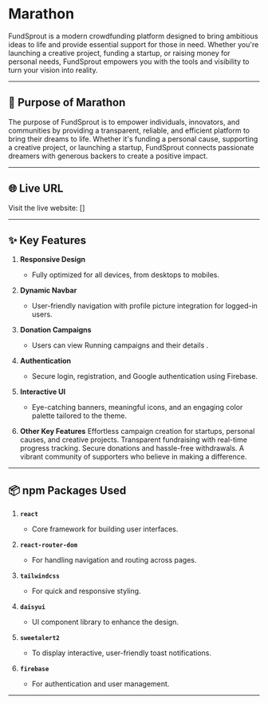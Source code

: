 # **Marathon**

FundSprout is a modern crowdfunding platform designed to bring ambitious ideas to life and provide essential support for those in need. Whether you're launching a creative project, funding a startup, or raising money for personal needs, FundSprout empowers you with the tools and visibility to turn your vision into reality.

---

## 🌟 **Purpose of Marathon**

The purpose of FundSprout is to empower individuals, innovators, and communities by providing a transparent, reliable, and efficient platform to bring their dreams to life. Whether it's funding a personal cause, supporting a creative project, or launching a startup, FundSprout connects passionate dreamers with generous backers to create a positive impact.

---

## 🌐 **Live URL**

Visit the live website: []

---

## ✨ **Key Features**

1. **Responsive Design**  
   - Fully optimized for all devices, from desktops to mobiles.

2. **Dynamic Navbar**  
   - User-friendly navigation with profile picture integration for logged-in users.

3. **Donation Campaigns**  
   - Users can view Running campaigns and their details .


4. **Authentication**  
   - Secure login, registration, and Google authentication using Firebase.

5. **Interactive UI**  
   - Eye-catching banners, meaningful icons, and an engaging color palette tailored to the theme.

6. **Other Key Features** 
Effortless campaign creation for startups, personal causes, and creative projects.
Transparent fundraising with real-time progress tracking.
Secure donations and hassle-free withdrawals.
A vibrant community of supporters who believe in making a difference.

---

## 📦 **npm Packages Used**

1. **`react`**  
   - Core framework for building user interfaces.

2. **`react-router-dom`**  
   - For handling navigation and routing across pages.

3. **`tailwindcss`**  
   - For quick and responsive styling.

4. **`daisyui`**  
   - UI component library to enhance the design.

5. **`sweetalert2`**  
   - To display interactive, user-friendly toast notifications.

6. **`firebase`**  
   - For authentication and user management.


---

